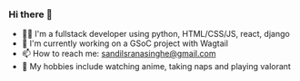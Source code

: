 ### Hi there 👋
- 🧔‍♂️ I'm a fullstack developer using python, HTML/CSS/JS, react, django
- 👯 I'm currently working on a GSoC project with Wagtail
- 📫 How to reach me: sandilsranasinghe@gmail.com
- 🖤 My hobbies include watching anime, taking naps and playing valorant

<!--
**sandilsranasinghe/sandilsranasinghe** is a ✨ _special_ ✨ repository because its `README.md` (this file) appears on your GitHub profile.

Here are some ideas to get you started:

- 🔭 I’m currently working on ...
- 🌱 I’m currently learning ...
- 👯 I’m looking to collaborate on ...
- 🤔 I’m looking for help with ...
- 💬 Ask me about ...
- 📫 How to reach me: ...
- 😄 Pronouns: ...
- ⚡ Fun fact: ...
-->

